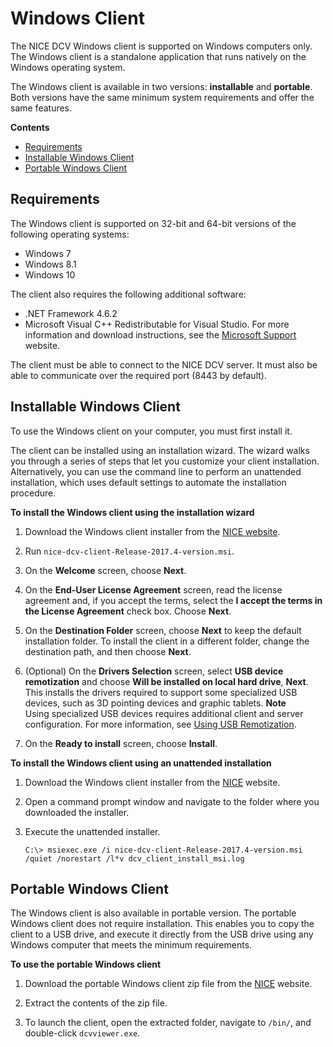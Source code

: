 # Windows Client<a name="client-windows"></a>

The NICE DCV Windows client is supported on Windows computers only\. The Windows client is a standalone application that runs natively on the Windows operating system\.

The Windows client is available in two versions: **installable** and **portable**\. Both versions have the same minimum system requirements and offer the same features\.

**Contents**
+ [Requirements](#client-windows-requirements)
+ [Installable Windows Client](#client-windows-install)
+ [Portable Windows Client](#client-windows-portable)

## Requirements<a name="client-windows-requirements"></a>

The Windows client is supported on 32\-bit and 64\-bit versions of the following operating systems:
+ Windows 7
+ Windows 8\.1
+ Windows 10

The client also requires the following additional software:
+ \.NET Framework 4\.6\.2
+ Microsoft Visual C\+\+ Redistributable for Visual Studio\. For more information and download instructions, see the [ Microsoft Support](https://support.microsoft.com/en-us/help/2977003/the-latest-supported-visual-c-downloads) website\.

The client must be able to connect to the NICE DCV server\. It must also be able to communicate over the required port \(8443 by default\)\.

## Installable Windows Client<a name="client-windows-install"></a>

To use the Windows client on your computer, you must first install it\.

The client can be installed using an installation wizard\. The wizard walks you through a series of steps that let you customize your client installation\. Alternatively, you can use the command line to perform an unattended installation, which uses default settings to automate the installation procedure\.

**To install the Windows client using the installation wizard**

1. Download the Windows client installer from the [NICE website](https://www.nice-software.com/download/nice-dcv-2017)\.

1. Run `nice-dcv-client-Release-2017.4-version.msi`\.

1. On the **Welcome** screen, choose **Next**\.

1. On the **End\-User License Agreement** screen, read the license agreement and, if you accept the terms, select the **I accept the terms in the License Agreement** check box\. Choose **Next**\.

1. On the **Destination Folder** screen, choose **Next** to keep the default installation folder\. To install the client in a different folder, change the destination path, and then choose **Next**\.

1. \(Optional\) On the **Drivers Selection** screen, select **USB device remotization** and choose **Will be installed on local hard drive**, **Next**\. This installs the drivers required to support some specialized USB devices, such as 3D pointing devices and graphic tablets\.
**Note**  
Using specialized USB devices requires additional client and server configuration\. For more information, see [Using USB Remotization](using-usb.md)\.

1. On the **Ready to install** screen, choose **Install**\.

**To install the Windows client using an unattended installation**

1. Download the Windows client installer from the [NICE](https://www.nice-software.com/download/nice-dcv-2017) website\.

1. Open a command prompt window and navigate to the folder where you downloaded the installer\.

1. Execute the unattended installer\.

   ```
   C:\> msiexec.exe /i nice-dcv-client-Release-2017.4-version.msi /quiet /norestart /l*v dcv_client_install_msi.log
   ```

## Portable Windows Client<a name="client-windows-portable"></a>

The Windows client is also available in portable version\. The portable Windows client does not require installation\. This enables you to copy the client to a USB drive, and execute it directly from the USB drive using any Windows computer that meets the minimum requirements\.

**To use the portable Windows client**

1. Download the portable Windows client zip file from the [NICE](https://www.nice-software.com/download/nice-dcv-2017) website\.

1. Extract the contents of the zip file\.

1. To launch the client, open the extracted folder, navigate to `/bin/`, and double\-click `dcvviewer.exe`\.